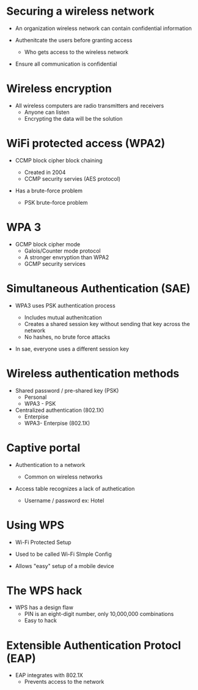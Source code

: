 # Securing a wireless network
- An organization wireless network can contain confidential information

- Authenitcate the users before granting access
  - Who gets access to the wireless network

- Ensure all communication is confidential

# Wireless encryption
- All wireless computers are radio transmitters and receivers 
  - Anyone can listen
  - Encrypting the data will be the solution

# WiFi protected access (WPA2)
- CCMP block cipher block chaining 
  - Created in 2004
  - CCMP security servies (AES protocol)

- Has a brute-force problem
  - PSK brute-force problem
 
# WPA 3
- GCMP block cipher mode
  - Galois/Counter mode protocol
  - A stronger envryption than WPA2
  - GCMP security services

# Simultaneous Authentication (SAE)
- WPA3 uses PSK authentication process
  - Includes mutual authenitcation
  - Creates a shared session key without sending that key across the network
  - No hashes, no brute force attacks

- In sae, everyone uses a different session key

# Wireless authentication methods
- Shared password / pre-shared key (PSK)
  - Personal 
  - WPA3 - PSK
- Centralized authentication (802.1X)
  - Enterpise 
  - WPA3- Enterpise (802.1X)

# Captive portal
- Authentication to a network
  - Common on wireless networks

- Access table recognizes a lack of authetication
  - Username / password ex: Hotel 

# Using WPS
- Wi-Fi Protected Setup
- Used to be called Wi-Fi SImple Config

- Allows "easy" setup of a mobile device

# The WPS hack
- WPS has a design flaw
  - PIN is an eight-digit number, only 10,000,000 combinations
  - Easy to hack 

# Extensible Authentication Protocl (EAP)
- EAP integrates with 802.1X
  - Prevents access to the network






